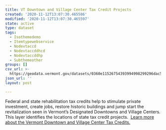 ```yaml
---
title: VT Downtown and Village Center Tax Credit Projects
created: '2020-11-12T13:07:30.465586'
modified: '2020-11-12T13:07:30.465597'
state: active
type: dataset
tags:
  - Isothemedemo
  - Itemtypewebservice
  - Nodevtaccd
  - Nodevtaccddhcd
  - Nodevtaccddhp
  - Subthemeother
groups: []
csv_url: >-
  https://geodata.vermont.gov/datasets/0360e11526754393994998299296dac5_13.csv?outSR=%7B%22latestWkid%22%3A3857%2C%22wkid%22%3A102100%7D
json_url: ''
layout: post

---
```

Federal and state rehabilitation tax credits help to stimulate private investment, create jobs, restore historic buildings and jump start the revitalization seen in Vermont’s Designated Downtowns and Village Centers. This layer identifies the locations of state tax credit projects.  <a href='http://accd.vermont.gov/historic-preservation/funding/tax-credits' target='_blank'>Learn more about the Vermont Downtown and Village Center Tax Credits.</a>
